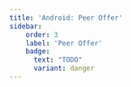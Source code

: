 ```yaml
---
title: 'Android: Peer Offer'
sidebar:
    order: 3
    label: 'Peer Offer'
    badge:
      text: "TODO"
      variant: danger
---
```

